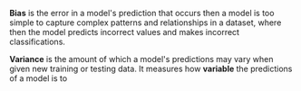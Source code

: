 **Bias** is the error in a model's prediction that occurs then a model is too simple to capture complex patterns and relationships in a dataset, where then the model predicts incorrect values and makes incorrect classifications.

**Variance** is the amount of which a model's predictions may vary when given new training or testing data. It measures how **variable** the predictions of a model is to 